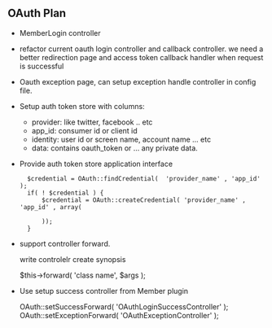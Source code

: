 OAuth Plan
----------
- MemberLogin controller 
- refactor current oauth login controller and callback controller.
  we need a better redirection page and access token callback handler when request is successful 
- Oauth exception page, can setup exception handle controller in config file.
- Setup auth token store with columns:
    - provider: like twitter, facebook .. etc
    - app_id: consumer id or client id
    - identity: user id or screen name, account name ... etc
    - data:  contains   oauth_token or ... any private data.

- Provide auth token store application interface

        $credential = OAuth::findCredential(  'provider_name' , 'app_id' );
        if( ! $credential ) {
            $credential = OAuth::createCredential( 'provider_name' , 'app_id' , array(
            
            ));
        }

- support controller forward.

    write controlelr create synopsis

    $this->forward( 'class name', $args );

- Use setup success controller from Member plugin

    OAuth::setSuccessForward( 'OAuthLoginSuccessController' );
    OAuth::setExceptionForward( 'OAuthExceptionController' );

